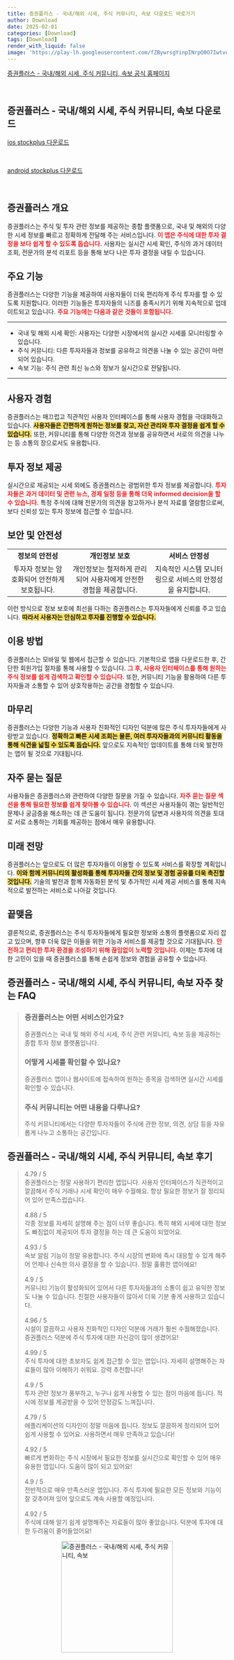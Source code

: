 ```yaml
---
title: 증권플러스 - 국내/해외 시세, 주식 커뮤니티, 속보 다운로드 바로가기
author: Download
date: 2025-02-01
categories: [Download]
tags: [Download]
render_with_liquid: false
image: 'https://play-lh.googleusercontent.com/fZBywrsgYinpINrpO0O7IwtvqwQB0--P_iQGAlTkQ634tvkzCcP-LgJscK25KvCCXuEj=s256-rw'
---
```

<p><a class='click-button' title='증권플러스 - 국내/해외 시세, 주식 커뮤니티, 속보' href='https://stockplus.com/' rel='nofollow'>증권플러스 - 국내/해외 시세, 주식 커뮤니티, 속보 공식 홈페이지</a></p><br>
<h2 id='증권플러스 - 국내/해외 시세, 주식 커뮤니티, 속보_다운로드'>증권플러스 - 국내/해외 시세, 주식 커뮤니티, 속보 다운로드</h2>
<p><a class="click-button ios" title="stockplus 다운로드" href="https://apps.apple.com/kr/app/%EC%A6%9D%EA%B6%8C%ED%94%8C%EB%9F%AC%EC%8A%A4-%EA%B5%AD%EB%82%B4-%ED%95%B4%EC%99%B8-%EC%8B%9C%EC%84%B8-%EC%A3%BC%EC%8B%9D-%EC%BB%A4%EB%AE%A4%EB%8B%88%ED%8B%B0-%EC%86%8D%EB%B3%B4/id913934976" rel="nofollow">ios stockplus 다운로드</a></p><br>
<p><a class="click-button android" title="stockplus 다운로드" href="https://play.google.comhttps://play.google.com/store/apps/details?id=com.dunamu.stockplus" rel="nofollow">android stockplus 다운로드</a></p><br>


<h2 id='증권플러스_개요'>증권플러스 개요</h2>

<p>증권플러스는 주식 및 투자 관련 정보를 제공하는 종합 플랫폼으로, 국내 및 해외의 다양한 시세 정보를 빠르고 정확하게 전달해 주는 서비스입니다. <b><span style="color: #ee2323;">이 앱은 주식에 대한 투자 결정을 보다 쉽게 할 수 있도록 돕습니다.</span></b> 사용자는 실시간 시세 확인, 주식의 과거 데이터 조회, 전문가의 분석 리포트 등을 통해 보다 나은 투자 결정을 내릴 수 있습니다.</p>

<h2 id='주요기능'>주요 기능</h2>

<p>증권플러스는 다양한 기능을 제공하여 사용자들이 더욱 편리하게 주식 투자를 할 수 있도록 지원합니다. 이러한 기능들은 투자자들의 니즈를 충족시키기 위해 지속적으로 업데이트되고 있습니다. <b><span style="color: #ee2323;">주요 기능에는 다음과 같은 것들이 포함됩니다.</span></b></p>

<hr />

<ul>
    <li>국내 및 해외 시세 확인: 사용자는 다양한 시장에서의 실시간 시세를 모니터링할 수 있습니다.</li>
    <li>주식 커뮤니티: 다른 투자자들과 정보를 공유하고 의견을 나눌 수 있는 공간이 마련되어 있습니다.</li>
    <li>속보 기능: 주식 관련 최신 뉴스와 정보가 실시간으로 전달됩니다.</li>
</ul>

<hr />

<h2 id='사용자 경험'>사용자 경험</h2>

<p>증권플러스는 매끄럽고 직관적인 사용자 인터페이스를 통해 사용자 경험을 극대화하고 있습니다. <b><span style="background-color: #ffe066;">사용자들은 간편하게 원하는 정보를 찾고, 자산 관리와 투자 결정을 쉽게 할 수 있습니다.</span></b> 또한, 커뮤니티를 통해 다양한 의견과 정보를 공유하면서 서로의 의견을 나누는 등 소통의 장으로서도 유용합니다. </p>

<h2 id='투자 정보 제공'>투자 정보 제공</h2>

<p>실시간으로 제공되는 시세 외에도 증권플러스는 광범위한 투자 정보를 제공합니다. <b><span style="color: #ee2323;">투자자들은 과거 데이터 및 관련 뉴스, 경제 일정 등을 통해 더욱 informed decision을 할 수 있습니다.</span></b> 특정 주식에 대해 전문가의 의견을 참고하거나 분석 자료를 열람함으로써, 보다 신뢰성 있는 투자 정보에 접근할 수 있습니다.</p>

<h2 id='보안 및 안전성'>보안 및 안전성</h2>

<table>
    <tr>
        <td style="text-align: center; height: 17px;"><b>정보의 안전성</b></td>
        <td style="text-align: center; height: 17px;"><b>개인정보 보호</b></td>
        <td style="text-align: center; height: 17px;"><b>서비스 안정성</b></td>
    </tr>
    <tr>
        <td style="text-align: center; height: 17px;">투자자 정보는 암호화되어 안전하게 보호됩니다.</td>
        <td style="text-align: center; height: 17px;">개인정보는 철저하게 관리되어 사용자에게 안전한 경험을 제공합니다.</td>
        <td style="text-align: center; height: 17px;">지속적인 시스템 모니터링으로 서비스의 안정성을 유지합니다.</td>
    </tr>
</table>

<p>이런 방식으로 정보 보호에 최선을 다하는 증권플러스는 투자자들에게 신뢰를 주고 있습니다. <b><span style="background-color: #ffe066;">따라서 사용자는 안심하고 투자를 진행할 수 있습니다.</span></b></p>

<h2 id='이용 방법'>이용 방법</h2>

<p>증권플러스는 모바일 및 웹에서 접근할 수 있습니다. 기본적으로 앱을 다운로드한 후, 간단한 회원가입 절차를 통해 사용할 수 있습니다. <b><span style="color: #ee2323;">그 후, 사용자 인터페이스를 통해 원하는 주식 정보를 쉽게 검색하고 확인할 수 있습니다.</span></b> 또한, 커뮤니티 기능을 활용하여 다른 투자자들과 소통할 수 있어 상호작용하는 공간을 경험할 수 있습니다.</p>

<h2 id='마무리'>마무리</h2>

<p>증권플러스는 다양한 기능과 사용자 친화적인 디자인 덕분에 많은 주식 투자자들에게 사랑받고 있습니다. <b><span style="background-color: #ffe066;">정확하고 빠른 시세 조회는 물론, 여러 투자자들과의 커뮤니티 활동을 통해 식견을 넓힐 수 있도록 돕습니다.</span></b> 앞으로도 지속적인 업데이트를 통해 더욱 발전하는 앱이 될 것으로 기대됩니다.</p>

<h2 id='자주 묻는 질문'>자주 묻는 질문</h2>

<p>사용자들은 증권플러스와 관련하여 다양한 질문을 가질 수 있습니다. <b><span style="color: #ee2323;">자주 묻는 질문 섹션을 통해 필요한 정보를 쉽게 찾아볼 수 있습니다.</span></b> 이 섹션은 사용자들이 겪는 일반적인 문제나 궁금증을 해소하는 데 큰 도움이 됩니다. 전문가의 답변과 사용자의 의견을 토대로 서로 소통하는 기회를 제공하는 점에서 매우 유용합니다.</p>

<h2 id='미래 전망'>미래 전망</h2>

<p>증권플러스는 앞으로도 더 많은 투자자들이 이용할 수 있도록 서비스를 확장할 계획입니다. <b><span style="background-color: #ffe066;">이와 함께 커뮤니티의 활성화를 통해 투자자들 간의 정보 및 경험 공유를 더욱 촉진할 것입니다.</span></b> 기술의 발전과 함께 자동화된 분석 및 추가적인 시세 제공 서비스를 통해 지속적으로 발전하는 서비스로 나아갈 것입니다.</p>

<h2 id='끝맺음'>끝맺음</h2>

<p>결론적으로, 증권플러스는 주식 투자자들에게 필요한 정보와 소통의 플랫폼으로 자리 잡고 있으며, 향후 더욱 많은 이들을 위한 기능과 서비스를 제공할 것으로 기대됩니다. <b><span style="color: #ee2323;">안전하고 편리한 투자 환경을 조성하기 위해 끊임없이 노력할 것입니다.</span></b> 이제는 투자에 대한 고민이 있을 때 증권플러스를 통해 손쉽게 정보와 경험을 공유할 수 있습니다.</p>


<h2 id='증권플러스 - 국내/해외 시세, 주식 커뮤니티, 속보_자주_찾는_FAQ'>증권플러스 - 국내/해외 시세, 주식 커뮤니티, 속보 자주 찾는 FAQ</h2>
<div itemscope="" itemtype="https://schema.org/FAQPage"> 
<blockquote> 
<div itemscope="" itemprop="mainEntity" itemtype="https://schema.org/Question"> 
<h3 itemprop="name">증권플러스는 어떤 서비스인가요?</h3> 
<div itemscope="" itemprop="acceptedAnswer" itemtype="https://schema.org/Answer"> 
<span itemprop="text"> 
<p>증권플러스는 국내 및 해외 주식 시세, 주식 관련 커뮤니티, 속보 등을 제공하는 종합 투자 정보 플랫폼입니다.</p> 
</span> 
</div> 
</div> 
<div itemscope="" itemprop="mainEntity" itemtype="https://schema.org/Question"> 
<h3 itemprop="name">어떻게 시세를 확인할 수 있나요?</h3> 
<div itemscope="" itemprop="acceptedAnswer" itemtype="https://schema.org/Answer"> 
<span itemprop="text"> 
<p>증권플러스 앱이나 웹사이트에 접속하여 원하는 종목을 검색하면 실시간 시세를 확인할 수 있습니다.</p> 
</span> 
</div> 
</div> 
<div itemscope="" itemprop="mainEntity" itemtype="https://schema.org/Question"> 
<h3 itemprop="name">주식 커뮤니티는 어떤 내용을 다루나요?</h3> 
<div itemscope="" itemprop="acceptedAnswer" itemtype="https://schema.org/Answer"> 
<span itemprop="text"> 
<p>주식 커뮤니티에서는 다양한 투자자들이 주식에 관한 정보, 의견, 상담 등을 자유롭게 나누고 소통하는 공간입니다.</p> 
</span> 
</div> 
</div> 
</blockquote> 
</div>
<h2 id='증권플러스 - 국내/해외 시세, 주식 커뮤니티, 속보_후기'>증권플러스 - 국내/해외 시세, 주식 커뮤니티, 속보 후기</h2>
<div itemscope itemtype="https://schema.org/Product">
  <blockquote>
  <div itemprop="review" itemscope itemtype="https://schema.org/Review">
      <div itemprop="reviewRating" itemscope itemtype="https://schema.org/Rating"> <span itemprop="ratingValue">4.79</span> / <span itemprop="bestRating">5</span> </div>
      <span itemprop="reviewBody">증권플러스는 정말 사용하기 편리한 앱입니다. 사용자 인터페이스가 직관적이고 깔끔해서 주식 거래나 시세 확인이 매우 수월해요. 항상 필요한 정보가 잘 정리되어 있어 만족스럽습니다.</span>
  </div>
  <br>
  <div itemprop="review" itemscope itemtype="https://schema.org/Review">
      <div itemprop="reviewRating" itemscope itemtype="https://schema.org/Rating"> <span itemprop="ratingValue">4.88</span> / <span itemprop="bestRating">5</span> </div>
      <span itemprop="reviewBody">각종 정보를 자세히 설명해 주는 점이 너무 좋습니다. 특히 해외 시세에 대한 정보도 빠짐없이 제공되어 투자 결정을 하는 데 큰 도움이 되었어요.</span>
  </div>
  <br>
  <div itemprop="review" itemscope itemtype="https://schema.org/Review">
      <div itemprop="reviewRating" itemscope itemtype="https://schema.org/Rating"> <span itemprop="ratingValue">4.93</span> / <span itemprop="bestRating">5</span> </div>
      <span itemprop="reviewBody">속보 알림 기능이 정말 유용합니다. 주식 시장의 변화에 즉시 대응할 수 있게 해주어 언제나 신속한 의사 결정을 할 수 있습니다. 정말 훌륭한 앱이에요!</span>
  </div>
  <br>
  <div itemprop="review" itemscope itemtype="https://schema.org/Review">
      <div itemprop="reviewRating" itemscope itemtype="https://schema.org/Rating"> <span itemprop="ratingValue">4.9</span> / <span itemprop="bestRating">5</span> </div>
      <span itemprop="reviewBody">커뮤니티 기능이 활성화되어 있어서 다른 투자자들과의 소통이 쉽고 유익한 정보도 나눌 수 있습니다. 친절한 사용자들이 많아서 더욱 기분 좋게 사용하고 있습니다.</span>
  </div>
  <br>
  <div itemprop="review" itemscope itemtype="https://schema.org/Review">
      <div itemprop="reviewRating" itemscope itemtype="https://schema.org/Rating"> <span itemprop="ratingValue">4.96</span> / <span itemprop="bestRating">5</span> </div>
      <span itemprop="reviewBody">시설이 깔끔하고 사용자 친화적인 디자인 덕분에 거래가 훨씬 수월해졌습니다. 증권플러스 덕분에 주식 투자에 대한 자신감이 많이 생겼어요!</span>
  </div>
  <br>
  <div itemprop="review" itemscope itemtype="https://schema.org/Review">
      <div itemprop="reviewRating" itemscope itemtype="https://schema.org/Rating"> <span itemprop="ratingValue">4.99</span> / <span itemprop="bestRating">5</span> </div>
      <span itemprop="reviewBody">주식 투자에 대한 초보자도 쉽게 접근할 수 있는 앱입니다. 자세히 설명해주는 자료들이 많아 이해하기 쉬워요. 강력 추천합니다!</span>
  </div>
  <br>
  <div itemprop="review" itemscope itemtype="https://schema.org/Review">
      <div itemprop="reviewRating" itemscope itemtype="https://schema.org/Rating"> <span itemprop="ratingValue">4.9</span> / <span itemprop="bestRating">5</span> </div>
      <span itemprop="reviewBody">투자 관련 정보가 풍부하고, 누구나 쉽게 사용할 수 있는 점이 마음에 듭니다. 적시에 정보를 제공받을 수 있어 안정감도 느껴집니다.</span>
  </div>
  <br>
  <div itemprop="review" itemscope itemtype="https://schema.org/Review">
      <div itemprop="reviewRating" itemscope itemtype="https://schema.org/Rating"> <span itemprop="ratingValue">4.79</span> / <span itemprop="bestRating">5</span> </div>
      <span itemprop="reviewBody">애플리케이션의 디자인이 정말 마음에 듭니다. 정보도 깔끔하게 정리되어 있어 쉽게 사용할 수 있어요. 사용하면서 매우 만족하고 있습니다!</span>
  </div>
  <br>
  <div itemprop="review" itemscope itemtype="https://schema.org/Review">
      <div itemprop="reviewRating" itemscope itemtype="https://schema.org/Rating"> <span itemprop="ratingValue">4.92</span> / <span itemprop="bestRating">5</span> </div>
      <span itemprop="reviewBody">빠르게 변화하는 주식 시장에서 필요한 정보를 실시간으로 확인할 수 있어 매우 유용한 앱입니다. 도움이 많이 되고 있어요!</span>
  </div>
  <br>
  <div itemprop="review" itemscope itemtype="https://schema.org/Review">
      <div itemprop="reviewRating" itemscope itemtype="https://schema.org/Rating"> <span itemprop="ratingValue">4.9</span> / <span itemprop="bestRating">5</span> </div>
      <span itemprop="reviewBody">전반적으로 매우 만족스러운 앱입니다. 주식 투자에 필요한 모든 정보와 기능이 잘 갖추어져 있어 앞으로도 계속 사용할 예정입니다.</span>
  </div>
  <br>
  <div itemprop="review" itemscope itemtype="https://schema.org/Review">
      <div itemprop="reviewRating" itemscope itemtype="https://schema.org/Rating"> <span itemprop="ratingValue">4.92</span> / <span itemprop="bestRating">5</span> </div>
      <span itemprop="reviewBody">주식에 대해 알기 쉽게 설명해주는 자료들이 많아 좋았습니다. 덕분에 투자에 대한 두려움이 줄어들었어요!</span>
  </div>
  </blockquote>
</div>
<figure class="image" style="display: flex; justify-content: center; align-items: center; margin: 0;"><img src="https://play-lh.googleusercontent.com/fZBywrsgYinpINrpO0O7IwtvqwQB0--P_iQGAlTkQ634tvkzCcP-LgJscK25KvCCXuEj=s256-rw" alt="증권플러스 - 국내/해외 시세, 주식 커뮤니티, 속보" width="256" height="256" style="max-width: 100%; height: auto;"></figure>